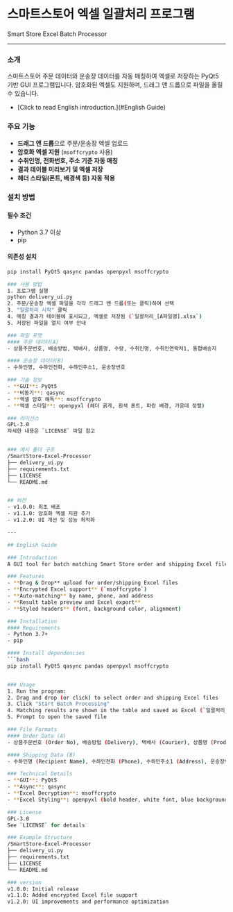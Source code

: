 # 스마트스토어 엑셀 일괄처리 프로그램  
Smart Store Excel Batch Processor

---

### 소개
스마트스토어 주문 데이터와 운송장 데이터를 자동 매칭하여 엑셀로 저장하는 PyQt5 기반 GUI 프로그램입니다. 암호화된 엑셀도 지원하며, 드래그 앤 드롭으로 파일을 올릴 수 있습니다.
 - [Click to read English introduction.](#English Guide)

   
### 주요 기능
- **드래그 앤 드롭**으로 주문/운송장 엑셀 업로드
- **암호화 엑셀 지원** (`msoffcrypto` 사용)
- **수취인명, 전화번호, 주소 기준 자동 매칭**
- **결과 테이블 미리보기 및 엑셀 저장**
- **헤더 스타일(폰트, 배경색 등) 자동 적용**

### 설치 방법
#### 필수 조건
- Python 3.7 이상
- pip

#### 의존성 설치
  ```bash
  pip install PyQt5 qasync pandas openpyxl msoffcrypto

### 사용 방법
1. 프로그램 실행
python delivery_ui.py
2. 주문/운송장 엑셀 파일을 각각 드래그 앤 드롭(또는 클릭)하여 선택
3. "일괄처리 시작" 클릭
4. 매칭 결과가 테이블에 표시되고, 엑셀로 저장됨 (`일괄처리_[A파일명].xlsx`)
5. 저장된 파일을 열지 여부 안내

### 파일 포맷
#### 주문 데이터(A)
- 상품주문번호, 배송방법, 택배사, 상품명, 수량, 수취인명, 수취인연락처1, 통합배송지

#### 운송장 데이터(B)
- 수하인명, 수하인전화, 수하인주소1, 운송장번호

### 기술 정보
- **GUI**: PyQt5
- **비동기**: qasync
- **엑셀 암호 해독**: msoffcrypto
- **엑셀 스타일**: openpyxl (헤더 굵게, 흰색 폰트, 파란 배경, 가운데 정렬)

### 라이선스
GPL-3.0  
자세한 내용은 `LICENSE` 파일 참고


### 예시 폴더 구조
/SmartStore-Excel-Processor  
├── delivery_ui.py  
├── requirements.txt   
├── LICENSE  
└── README.md  


## 버전
- v1.0.0: 최초 배포
- v1.1.0: 암호화 엑셀 지원 추가
- v1.2.0: UI 개선 및 성능 최적화

---

## English Guide

### Introduction
A GUI tool for batch matching Smart Store order and shipping Excel files. Built with PyQt5, supports drag & drop, password-protected Excel, and saves results with styled headers.

### Features
- **Drag & Drop** upload for order/shipping Excel files
- **Encrypted Excel support** (`msoffcrypto`)
- **Auto-matching** by name, phone, and address
- **Result table preview and Excel export**
- **Styled headers** (font, background color, alignment)

### Installation
#### Requirements
- Python 3.7+
- pip

#### Install dependencies
  ```bash
  pip install PyQt5 qasync pandas openpyxl msoffcrypto


### Usage
1. Run the program:
2. Drag and drop (or click) to select order and shipping Excel files
3. Click "Start Batch Processing"
4. Matching results are shown in the table and saved as Excel (`일괄처리_[A_filename].xlsx`)
5. Prompt to open the saved file

### File Formats
#### Order Data (A)
- 상품주문번호 (Order No), 배송방법 (Delivery), 택배사 (Courier), 상품명 (Product), 수량 (Qty), 수취인명 (Recipient), 수취인연락처1 (Phone), 통합배송지 (Address)

#### Shipping Data (B)
- 수하인명 (Recipient Name), 수하인전화 (Phone), 수하인주소1 (Address), 운송장번호 (Tracking No)

### Technical Details
- **GUI**: PyQt5
- **Async**: qasync
- **Excel Decryption**: msoffcrypto
- **Excel Styling**: openpyxl (bold header, white font, blue background, centered)

### License
GPL-3.0  
See `LICENSE` for details

### Example Structure
/SmartStore-Excel-Processor  
├── delivery_ui.py  
├── requirements.txt   
├── LICENSE  
└── README.md  

### version
v1.0.0: Initial release
v1.1.0: Added encrypted Excel file support
v1.2.0: UI improvements and performance optimization
